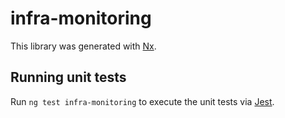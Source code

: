<!-- gitbook-ignore -->

# infra-monitoring

This library was generated with [Nx](https://nx.dev).

## Running unit tests

Run `ng test infra-monitoring` to execute the unit tests via [Jest](https://jestjs.io).
